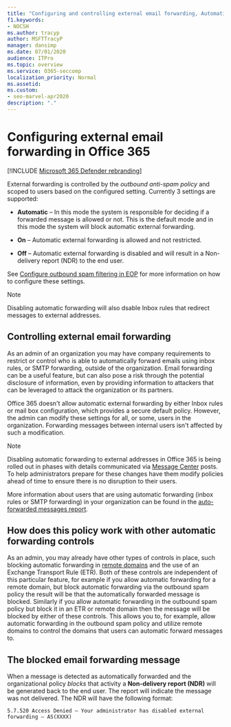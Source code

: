 ```yaml
---
title: "Configuring and controlling external email forwarding, Automatic forwarding, 5.7.520 Access Denied, disable external forwarding, Your administrator has disabled external forwarding, outbound anti-spam policy"
f1.keywords:
- NOCSH
ms.author: tracyp
author: MSFTTracyP
manager: dansimp
ms.date: 07/01/2020
audience: ITPro
ms.topic: overview
ms.service: O365-seccomp
localization_priority: Normal
ms.assetid: 
ms.custom:
- seo-marvel-apr2020
description: "."
---
```


# Configuring external email forwarding in Office 365

[!INCLUDE [Microsoft 365 Defender rebranding](../includes/microsoft-defender-for-office.md)]


External forwarding is controlled by the *outbound anti-spam policy* and scoped to users based on the configured setting. Currently 3 settings are supported:

- **Automatic** – In this mode the system is responsible for deciding if a forwarded message is allowed or not.  This is the default mode and in this mode the system will block automatic external forwarding.

- **On** – Automatic external forwarding is allowed and not restricted.

- **Off** – Automatic external forwarding is disabled and will result in a Non-delivery report (NDR) to the end user.

See [Configure outbound spam filtering in EOP](https://docs.microsoft.com/microsoft-365/security/office-365-security/configure-the-outbound-spam-policy?view=o365-worldwide&preserve-view=true) for more information on how to configure these settings.

> [!NOTE]
> Disabling automatic forwarding will also dsable Inbox rules that redirect messages to external addresses.

## Controlling external email forwarding

As an admin of an organization you may have company requirements to restrict or control who is able to automatically forward emails using inbox rules, or SMTP forwarding, outside of the organization. Email forwarding can be a useful feature, but can also pose a risk through the potential disclosure of information, even by providing information to attackers that can be leveraged to attack the organization or its partners.

Office 365 doesn't allow automatic external forwarding by either Inbox rules or mail box configuration, which provides a secure default policy. However, the admin can modify these settings for all, or some, users in the organization. Forwarding messages between internal users isn't affected by such a modification.

> [!NOTE]
> Disabling automatic forwarding to external addresses in Office 365 is being rolled out in phases with details communicated via [Message Center](https://admin.microsoft.com/Adminportal/Home?source=applauncher&ref=/MessageCenter) posts. To help administrators prepare for these changes have them modify policies ahead of time to ensure there is no disruption to their users.

More information about users that are using automatic forwarding (inbox rules or SMTP forwarding) in your organization can be found in the [auto-forwarded messages report](https://docs.microsoft.com/microsoft-365/security/office-365-security/mfi-auto-forwarded-messages-report?view=o365-worldwide&preserve-view=true).

## How does this policy work with other automatic forwarding controls

As an admin, you may already have other types of controls in place, such blocking automatic forwarding in [remote domains](https://docs.microsoft.com/exchange/mail-flow-best-practices/remote-domains/remote-domains) and the use of an Exchange Transport Rule (ETR). Both of these controls are independent of this particular feature, for example if you allow automatic forwarding for a remote domain, but block automatic forwarding via the outbound spam policy the result will be that the automatically forwarded message is blocked. Similarly if you allow automatic forwarding in the outbound spam policy but block it in an ETR or remote domain then the message will be blocked by either of these controls. This allows you to, for example, allow automatic forwarding in the outbound spam policy and utilize remote domains to control the domains that users can automatic forward messages to.


## The blocked email forwarding message

When a message is detected as automatically forwarded and the organizational policy *blocks* that activity a **Non-delivery report (NDR)** will be generated back to the end user. The report will indicate the message was not delivered. The NDR will have the following format: 

`5.7.520 Access Denied – Your administrator has disabled external forwarding – AS(XXXX)`
